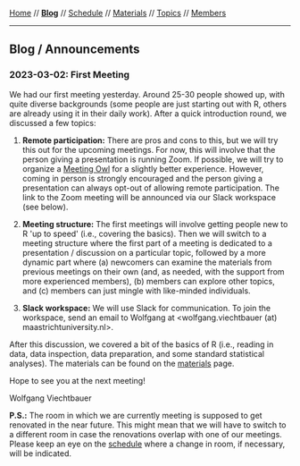 [Home](README.md) // **[Blog](blog.md)** // [Schedule](schedule.md) // [Materials](/materials/materials.md) // [Topics](topics.md) // [Members](members.md)

---

## Blog / Announcements

### 2023-03-02: First Meeting

We had our first meeting yesterday. Around 25-30 people showed up, with quite diverse backgrounds (some people are just starting out with R, others are already using it in their daily work). After a quick introduction round, we discussed a few topics:

1. **Remote participation:** There are pros and cons to this, but we will try this out for the upcoming meetings. For now, this will involve that the person giving a presentation is running Zoom. If possible, we will try to organize a [Meeting Owl](https://owllabs.com/products/meeting-owl-3) for a slightly better experience. However, coming in person is strongly encouraged and the person giving a presentation can always opt-out of allowing remote participation. The link to the Zoom meeting will be announced via our Slack workspace (see below).

2. **Meeting structure:** The first meetings will involve getting people new to R 'up to speed' (i.e., covering the basics). Then we will switch to a meeting structure where the first part of a meeting is dedicated to a presentation / discussion on a particular topic, followed by a more dynamic part where (a) newcomers can examine the materials from previous meetings on their own (and, as needed, with the support from more experienced members), (b) members can explore other topics, and (c) members can just mingle with like-minded individuals.

3. **Slack workspace:** We will use Slack for communication. To join the workspace, send an email to Wolfgang at <wolfgang.viechtbauer (at) maastrichtuniversity.nl>.

After this discussion, we covered a bit of the basics of R (i.e., reading in data, data inspection, data preparation, and some standard statistical analyses). The materials can be found on the [materials](/materials/materials.md) page.

Hope to see you at the next meeting!

Wolfgang Viechtbauer

**P.S.:** The room in which we are currently meeting is supposed to get renovated in the near future. This might mean that we will have to switch to a different room in case the renovations overlap with one of our meetings. Please keep an eye on the [schedule](schedule.md) where a change in room, if necessary, will be indicated.
